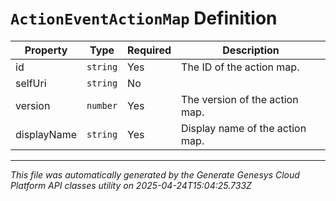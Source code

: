 # `ActionEventActionMap` Definition

| Property | Type | Required | Description |
|----------|------|----------|-------------|
| id | `string` | Yes | The ID of the action map. |
| selfUri | `string` | No |  |
| version | `number` | Yes | The version of the action map. |
| displayName | `string` | Yes | Display name of the action map. |

---

*This file was automatically generated by the Generate Genesys Cloud Platform API classes utility on 2025-04-24T15:04:25.733Z*
